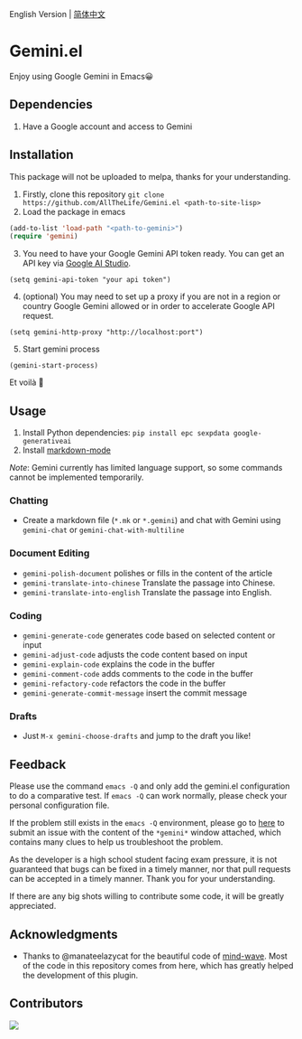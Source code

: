 English Version | [简体中文](./README.zh-CN.md)

# Gemini.el
Enjoy using Google Gemini in Emacs😀

## Dependencies
1. Have a Google account and access to Gemini

## Installation

This package will not be uploaded to melpa, thanks for your understanding.

1.  Firstly, clone this repository `git clone https://github.com/AllTheLife/Gemini.el <path-to-site-lisp>`
2.  Load the package in emacs
```lisp
(add-to-list 'load-path "<path-to-gemini>")
(require 'gemini)
```
3. You need to have your Google Gemini API token ready. You can get an API key via [Google AI Studio](https://makersuite.google.com/app/apikey).
```
(setq gemini-api-token "your api token")
```
4. (optional) You may need to set up a proxy if you are not in a region or country Google Gemini allowed or in order to accelerate Google API request.
```
(setq gemini-http-proxy "http://localhost:port")
```
5. Start gemini process
```
(gemini-start-process)
```

Et voilà 🎉

## Usage

1. Install Python dependencies: `pip install epc sexpdata google-generativeai`
2. Install [markdown-mode](https://github.com/jrblevin/markdown-mode)

*Note*: Gemini currently has limited language support, so some commands cannot be implemented temporarily.

### Chatting
- Create a markdown file (`*.mk` or `*.gemini`) and chat with Gemini using `gemini-chat` or `gemini-chat-with-multiline`

### Document Editing
- `gemini-polish-document` polishes or fills in the content of the article
- `gemini-translate-into-chinese` Translate the passage into Chinese.
- `gemini-translate-into-english` Translate the passage into English.

### Coding
- `gemini-generate-code` generates code based on selected content or input
- `gemini-adjust-code` adjusts the code content based on input
- `gemini-explain-code` explains the code in the buffer
- `gemini-comment-code` adds comments to the code in the buffer
- `gemini-refactory-code` refactors the code in the buffer
- `gemini-generate-commit-message` insert the commit message

### Drafts
- Just `M-x gemini-choose-drafts` and jump to the draft you like!

## Feedback
Please use the command `emacs -Q` and only add the gemini.el configuration to do a comparative test. If `emacs -Q` can work normally, please check your personal configuration file.

If the problem still exists in the `emacs -Q` environment, please go to [here](https://github.com/AllTheLife/Gemini.el/issues/new) to submit an issue with the content of the `*gemini*` window attached, which contains many clues to help us troubleshoot the problem.

As the developer is a high school student facing exam pressure, it is not guaranteed that bugs can be fixed in a timely manner, nor that pull requests can be accepted in a timely manner. Thank you for your understanding.

If there are any big shots willing to contribute some code, it will be greatly appreciated.

## Acknowledgments
- Thanks to @manateelazycat for the beautiful code of [mind-wave](https://github.com/manateelazycat/mind-wave). Most of the code in this repository comes from here, which has greatly helped the development of this plugin.

## Contributors

<a href = "https://github.com/AllTheLife/Gemini.el/graphs/contributors">
  <img src = "https://contrib.rocks/image?repo=AllTheLife/Gemini.el"/>
</a>
